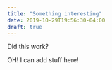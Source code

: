 ```yaml
---
title: "Something interesting"
date: 2019-10-29T19:56:30-04:00
draft: true
---
```


Did this work?

OH! I can add stuff here!
